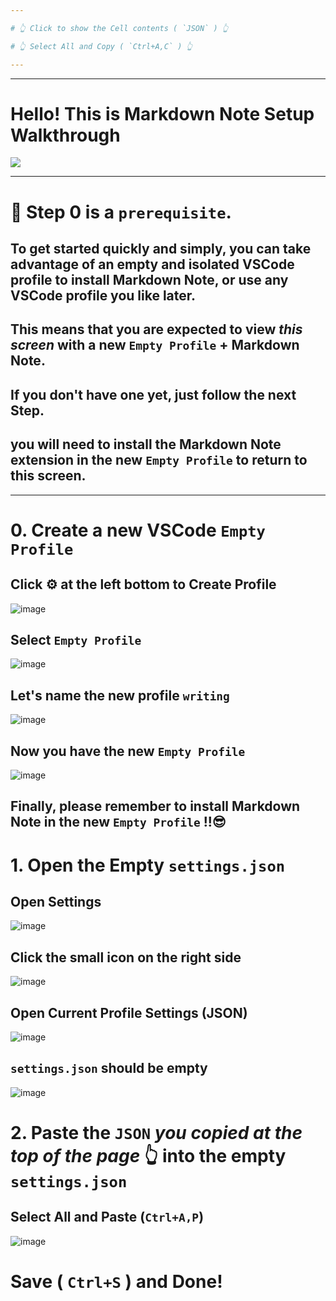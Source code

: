 ```yaml
---

# 👆 Click to show the Cell contents ( `JSON` ) 👆

# 👆 Select All and Copy ( `Ctrl+A,C` ) 👆

---
```


---

# Hello! This is Markdown Note Setup Walkthrough

![](https://raw.githubusercontent.com/ken-okabe/vscode-markdown-note-images/main/logo256.png)

---

# 🧐 Step 0 is a   `prerequisite`.

## To get started quickly and simply, you can take advantage of an empty and isolated VSCode profile to install Markdown Note, or use any VSCode profile you like later.

## This means that you are expected to view  *this screen*  with a new `Empty Profile` + Markdown Note.

## If you don't have one yet, just follow the next Step.

## you will need to install the Markdown Note extension in the new `Empty Profile` to return to this screen.

---

# 0. Create a new VSCode  `Empty Profile` 

## Click ⚙️ at the left bottom to Create Profile

![image](https://raw.githubusercontent.com/ken-okabe/vscode-markdown-note-images/main/setup/0profile.png)

## Select  `Empty Profile` 

![image](https://raw.githubusercontent.com/ken-okabe/vscode-markdown-note-images/main/setup/1emptyprofile.png)

## Let's name the new profile  `writing`

![image](https://raw.githubusercontent.com/ken-okabe/vscode-markdown-note-images/main/setup/2writing.png)

##

## Now you have the new `Empty Profile`

![image](https://raw.githubusercontent.com/ken-okabe/vscode-markdown-note-images/main/setup/3profilecreated.png)

## Finally, please remember to install Markdown Note in the new `Empty Profile` !!😎

# 1. Open  the Empty  `settings.json` 

## Open Settings

![image](https://raw.githubusercontent.com/ken-okabe/vscode-markdown-note-images/main/setup/4settings.png)

## Click the small icon on the right side

![image](https://raw.githubusercontent.com/ken-okabe/vscode-markdown-note-images/main/setup/5aicon.png)

## Open Current Profile Settings (JSON)

![image](https://raw.githubusercontent.com/ken-okabe/vscode-markdown-note-images/main/setup/6iconselect.png)

## `settings.json` should be empty

![image](https://raw.githubusercontent.com/ken-okabe/vscode-markdown-note-images/main/setup/7blankobject.png)

# 2. Paste the  `JSON`   *you copied at the top of the page* 👆 into the empty  `settings.json`

##  Select All and Paste (`Ctrl+A,P`)

![image](https://raw.githubusercontent.com/ken-okabe/vscode-markdown-note-images/main/setup/8pasted.png)

# Save ( `Ctrl+S` ) and Done!
